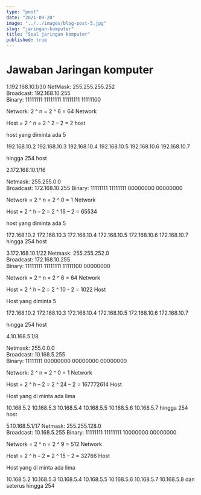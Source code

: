```yaml
---
type: "post"
date: "2021-09-20"
image: "../../images/blog-post-5.jpg"
slug: "jaringan-komputer"
title: "Soal jaringan komputer"
published: true
---
```


# Jawaban Jaringan komputer

1.192.168.10.1/30
NetMask: 255.255.255.252 <br />
Broadcast: 192.168.10.255 <br />
Binary: 11111111 11111111 11111111 11111100

Network: 2 ^ n
= 2 ^ 6
= 64 Network

Host = 2 ^ n
= 2 ^ 2 – 2
= 2 host

host yang diminta ada 5

192.168.10.2
192.168.10.3
192.168.10.4
192.168.10.5
192.168.10.6
192.168.10.7

hingga 254 host

2.172.168.10.1/16

Netmask: 255.255.0.0 <br />
Broadcast: 172.168.10.255
Binary: 11111111 11111111 00000000 00000000

Network = 2 ^ n
= 2 ^ 0
= 1 Network

Host = 2 ^ h – 2
= 2 ^ 16 – 2
= 65534

host yang diminta ada 5

172.168.10.2
172.168.10.3
172.168.10.4
172.168.10.5
172.168.10.6
172.168.10.7
hingga 254 host

3.172.168.10.1/22
Netmask: 255.255.252.0 <br />
Broadcast: 172.168.10.255 <br />
Binary: 11111111 11111111 11111100 00000000

Network = 2 ^ n
= 2 ^ 6
= 64 Network

Host = 2 ^ h – 2
= 2 ^ 10 - 2
= 1022 Host

Host yang diminta 5

172.168.10.2
172.168.10.3
172.168.10.4
172.168.10.5
172.168.10.6
172.168.10.7

hingga 254 host

4.10.168.5.1/8

Netmask: 255.0.0.0 <br />
Broadcast: 10.168.5.255 <br />
Binary: 11111111 00000000 00000000 00000000

Network: 2 ^ n
= 2 ^ 0
= 1 Network

Host = 2 ^ h – 2
= 2 ^ 24 – 2
= 167772614 Host

Host yang di minta ada lima

10.168.5.2
10.168.5.3
10.168.5.4
10.168.5.5
10.168.5.6
10.168.5.7
hingga 254 host

5.10.168.5.1/17
Netmask: 255.255.128.0 <br />
Broadcast: 10.168.5.255
Binary: 11111111 11111111 10000000 00000000

Network = 2 ^ n
= 2 ^ 9
= 512 Network

Host = 2 ^ h – 2
= 2 ^ 15 – 2
= 32766 Host

Host yang di minta ada lima

10.168.5.2
10.168.5.3
10.168.5.4
10.168.5.5
10.168.5.6
10.168.5.7
10.168.5.8
dan seterus hingga 254
